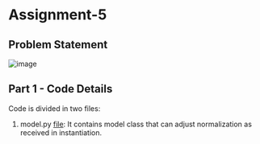# Assignment-5

## Problem Statement

![image](https://user-images.githubusercontent.com/120099863/214882850-b39d3b33-d282-4a11-8f07-33def24a9fcd.png)

## Part 1 - Code Details

Code is divided in two files:
1. model.py [file](model.py): It contains model class that can adjust normalization as received in instantiation.
